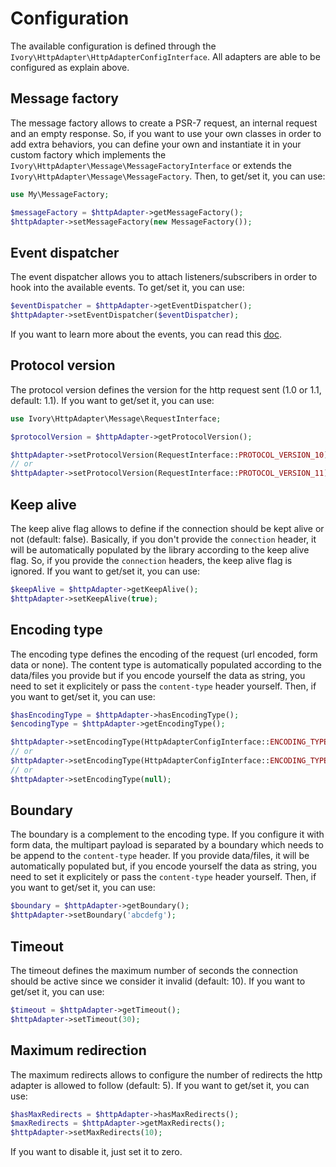 # Configuration

The available configuration is defined through the `Ivory\HttpAdapter\HttpAdapterConfigInterface`. All adapters are
able to be configured as explain above.

## Message factory

The message factory allows to create a PSR-7 request, an internal request and an empty response. So, if you want to
use your own classes in order to add extra behaviors, you can define your own and instantiate it in your custom
factory which implements the `Ivory\HttpAdapter\Message\MessageFactoryInterface` or extends the
`Ivory\HttpAdapter\Message\MessageFactory`. Then, to get/set it, you can use:

``` php
use My\MessageFactory;

$messageFactory = $httpAdapter->getMessageFactory();
$httpAdapter->setMessageFactory(new MessageFactory());
```

## Event dispatcher

The event dispatcher allows you to attach listeners/subscribers in order to hook into the available events. To get/set
it, you can use:

``` php
$eventDispatcher = $httpAdapter->getEventDispatcher();
$httpAdapter->setEventDispatcher($eventDispatcher);
```

If you want to learn more about the events, you can read this [doc](/doc/events.md).

## Protocol version

The protocol version defines the version for the http request sent (1.0 or 1.1, default: 1.1). If you want to get/set
it, you can use:

``` php
use Ivory\HttpAdapter\Message\RequestInterface;

$protocolVersion = $httpAdapter->getProtocolVersion();

$httpAdapter->setProtocolVersion(RequestInterface::PROTOCOL_VERSION_10);
// or
$httpAdapter->setProtocolVersion(RequestInterface::PROTOCOL_VERSION_11);
```

## Keep alive

The keep alive flag allows to define if the connection should be kept alive or not (default: false). Basically, if you
don't provide the `connection` header, it will be automatically populated by the library according to the keep alive
flag. So, if you provide the `connection` headers, the keep alive flag is ignored. If you want to get/set it, you can
use:

``` php
$keepAlive = $httpAdapter->getKeepAlive();
$httpAdapter->setKeepAlive(true);
```

## Encoding type

The encoding type defines the encoding of the request (url encoded, form data or none). The content type is
automatically populated according to the data/files you provide but if you encode yourself the data as string, you
need to set it explicitely or pass the `content-type` header yourself. Then, if you want to get/set it, you can use:

``` php
$hasEncodingType = $httpAdapter->hasEncodingType();
$encodingType = $httpAdapter->getEncodingType();

$httpAdapter->setEncodingType(HttpAdapterConfigInterface::ENCODING_TYPE_URLENCODED);
// or
$httpAdapter->setEncodingType(HttpAdapterConfigInterface::ENCODING_TYPE_FORMDATA);
// or
$httpAdapter->setEncodingType(null);
```

## Boundary

The boundary is a complement to the encoding type. If you configure it with form data, the multipart payload is
separated by a boundary which needs to be append to the `content-type` header. If you provide data/files, it will be
automatically populated but, if you encode yourself the data as string, you need to set it explicitely or pass the
`content-type` header yourself. Then, if you want to get/set it, you can use:

``` php
$boundary = $httpAdapter->getBoundary();
$httpAdapter->setBoundary('abcdefg');
```

## Timeout

The timeout defines the maximum number of seconds the connection should be active since we consider it invalid
(default: 10). If you want to get/set it, you can use:

``` php
$timeout = $httpAdapter->getTimeout();
$httpAdapter->setTimeout(30);
```

## Maximum redirection

The maximum redirects allows to configure the number of redirects the http adapter is allowed to follow (default: 5).
If you want to get/set it, you can use:

``` php
$hasMaxRedirects = $httpAdapter->hasMaxRedirects();
$maxRedirects = $httpAdapter->getMaxRedirects();
$httpAdapter->setMaxRedirects(10);
```

If you want to disable it, just set it to zero.
